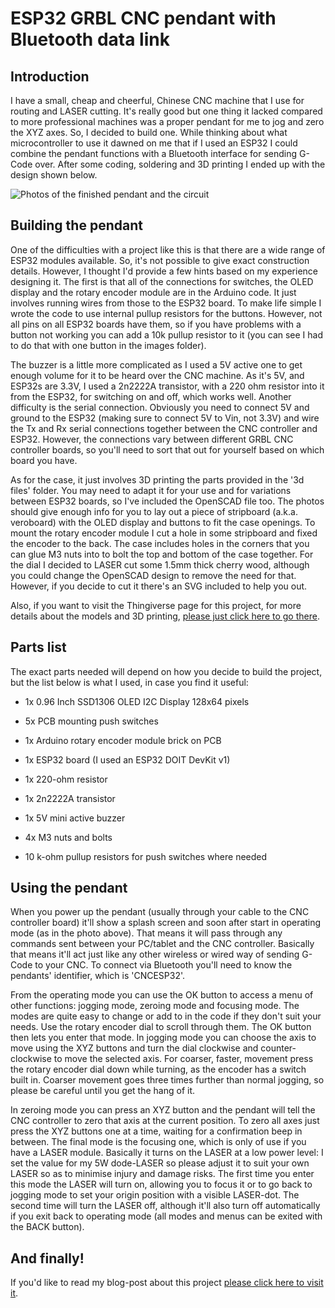 # ESP32 GRBL CNC pendant with Bluetooth data link

## Introduction

I have a small, cheap and cheerful, Chinese CNC machine that I use for routing and LASER cutting. It's really good but one thing it lacked compared to more professional machines was a proper pendant for me to jog and zero the XYZ axes. So, I decided to build one. While thinking about what microcontroller to use it dawned on me that if I used an ESP32 I could combine the pendant functions with a Bluetooth interface for sending G-Code over. After some coding, soldering and 3D printing I ended up with the design shown below.

![Photos of the finished pendant and the circuit](https://github.com/drandrewthomas/ESP32_GRBL_CNC_Wireless_Pendant/blob/master/images/cncpendant.jpg)

## Building the pendant

One of the difficulties with a project like this is that there are a wide range of ESP32 modules available. So, it's not possible to give exact construction details. However, I thought I'd provide a few hints based on my experience designing it. The first is that all of the connections for switches, the OLED display and the rotary encoder module are in the Arduino code. It just involves running wires from those to the ESP32 board. To make life simple I wrote the code to use internal pullup resistors for the buttons. However, not all pins on all ESP32 boards have them, so if you have problems with a button not working you can add a 10k pullup resistor to it (you can see I had to do that with one button in the images folder).

The buzzer is a little more complicated as I used a 5V active one to get enough volume for it to be heard over the CNC machine. As it's 5V, and ESP32s are 3.3V, I used a 2n2222A transistor, with a 220 ohm resistor into it from the ESP32, for switching on and off, which works well. Another difficulty is the serial connection. Obviously you need to connect 5V and ground to the ESP32 (making sure to connect 5V to Vin, not 3.3V) and wire the Tx and Rx serial connections together between the CNC controller and ESP32. However, the connections vary between different GRBL CNC controller boards, so you'll need to sort that out for yourself based on which board you have.

As for the case, it just involves 3D printing the parts provided in the '3d files' folder. You may need to adapt it for your use and for variations between ESP32 boards, so I've included the OpenSCAD file too. The photos should give enough info for you to lay out a piece of stripboard (a.k.a. veroboard) with the OLED display and buttons to fit the case openings. To mount the rotary encoder module I cut a hole in some stripboard and fixed the encoder to the back. The case includes holes in the corners that you can glue M3 nuts into to bolt the top and bottom of the case together. For the dial I decided to LASER cut some 1.5mm thick cherry wood, although you could change the OpenSCAD design to remove the need for that. However, if you decide to cut it there's an SVG included to help you out.

Also, if you want to visit the Thingiverse page for this project, for more details about the models and 3D printing, [please just click here to go there](https://www.thingiverse.com/thing:3521653).

## Parts list

The exact parts needed will depend on how you decide to build the project, but the list below is what I used, in case you find it useful:

* 1x 0.96 Inch SSD1306 OLED I2C Display 128x64 pixels

* 5x PCB mounting push switches

* 1x Arduino rotary encoder module brick on PCB

* 1x ESP32 board (I used an ESP32 DOIT DevKit v1)

* 1x 220-ohm resistor

* 1x 2n2222A transistor

* 1x 5V mini active buzzer

* 4x M3 nuts and bolts

* 10 k-ohm pullup resistors for push switches where needed

## Using the pendant

When you power up the pendant (usually through your cable to the CNC controller board) it'll show a splash screen and soon after start in operating mode (as in the photo above). That means it will pass through any commands sent between your PC/tablet and the CNC controller. Basically that means it'll act just like any other wireless or wired way of sending G-Code to your CNC. To connect via Bluetooth you'll need to know the pendants' identifier, which is 'CNCESP32'.

From the operating mode you can use the OK button to access a menu of other functions: jogging mode, zeroing mode and focusing mode. The modes are quite easy to change or add to in the code if they don't suit your needs. Use the rotary encoder dial to scroll through them. The OK button then lets you enter that mode. In jogging mode you can choose the axis to move using the XYZ buttons and turn the dial clockwise and counter-clockwise to move the selected axis. For coarser, faster, movement press the rotary encoder dial down while turning, as the encoder has a switch built in. Coarser movement goes three times further than normal jogging, so please be careful until you get the hang of it.

In zeroing mode you can press an XYZ button and the pendant will tell the CNC controller to zero that axis at the current position. To zero all axes just press the XYZ buttons one at a time, waiting for a confirmation beep in between. The final mode is the focusing one, which is only of use if you have a LASER module. Basically it turns on the LASER at a low power level: I set the value for my 5W dode-LASER so please adjust it to suit your own LASER so as to minimise injury and damage risks. The first time you enter this mode the LASER will turn on, allowing you to focus it or to go back to jogging mode to set your origin position with a visible LASER-dot. The second time will turn the LASER off, although it'll also turn off automatically if you exit back to operating mode (all modes and menus can be exited with the BACK button).

## And finally!

If you'd like to read my blog-post about this project [please click here to visit it](https://cncmakerzone.co.uk/make-a-grbl-cnc-pendant-with-a-bluetooth-data-link).
